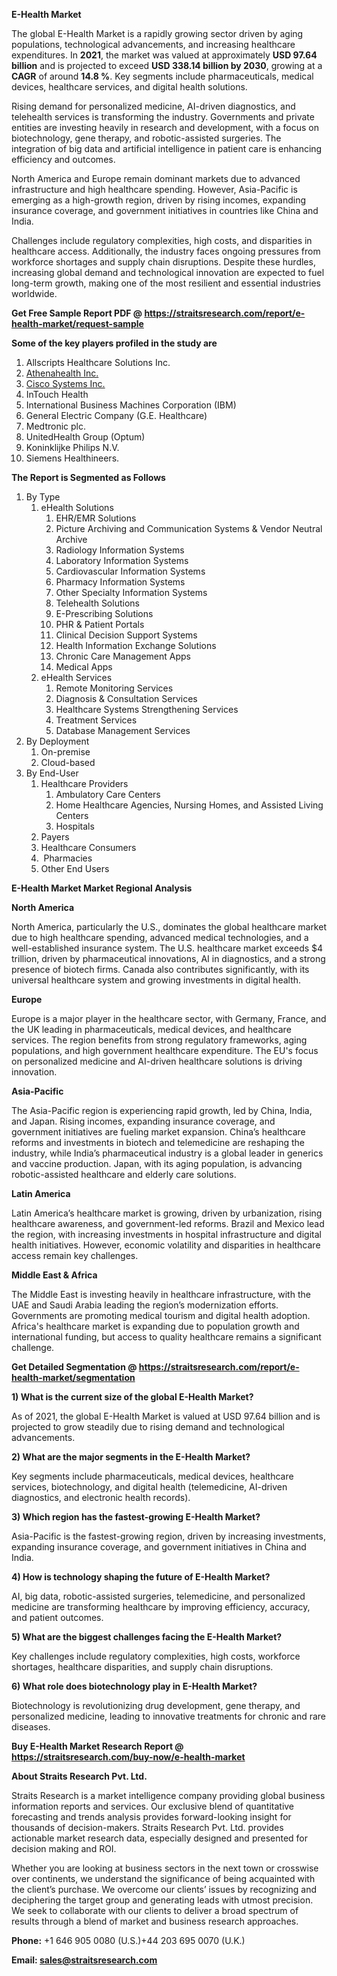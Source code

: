 <p><strong>E-Health Market</strong></p>
<p>The global E-Health Market is a rapidly growing sector driven by aging populations, technological advancements, and increasing healthcare expenditures. In <strong>2021</strong>, the market was valued at approximately <strong>USD 97.64 billion</strong> and is projected to exceed <strong>USD 338.14 billion</strong><strong> by 2030</strong>, growing at a <strong>CAGR</strong> of around <strong>14.8 %</strong>. Key segments include pharmaceuticals, medical devices, healthcare services, and digital health solutions.</p>
<p>Rising demand for personalized medicine, AI-driven diagnostics, and telehealth services is transforming the industry. Governments and private entities are investing heavily in research and development, with a focus on biotechnology, gene therapy, and robotic-assisted surgeries. The integration of big data and artificial intelligence in patient care is enhancing efficiency and outcomes.</p>
<p>North America and Europe remain dominant markets due to advanced infrastructure and high healthcare spending. However, Asia-Pacific is emerging as a high-growth region, driven by rising incomes, expanding insurance coverage, and government initiatives in countries like China and India.</p>
<p>Challenges include regulatory complexities, high costs, and disparities in healthcare access. Additionally, the industry faces ongoing pressures from workforce shortages and supply chain disruptions. Despite these hurdles, increasing global demand and technological innovation are expected to fuel long-term growth, making one of the most resilient and essential industries worldwide.</p>
<p><strong>Get Free Sample Report PDF @ <a href=https://straitsresearch.com/report/e-health-market/request-sample>https://straitsresearch.com/report/e-health-market/request-sample</a></strong></p>
<div><strong>Some of the key players profiled in the study are</strong></div>
<p><ol>
<li>Allscripts Healthcare Solutions Inc.</li>
<li><a href=""https://www.athenahealth.com/"" target=""_blank"">Athenahealth Inc.</a></li>
<li><a href=""https://www.cisco.com/"" target=""_blank"">Cisco Systems Inc.</a></li>
<li>InTouch Health</li>
<li>International Business Machines Corporation (IBM)</li>
<li>General Electric Company (G.E. Healthcare)</li>
<li>Medtronic plc.</li>
<li>UnitedHealth Group (Optum)</li>
<li>Koninklijke Philips N.V.</li>
<li>Siemens Healthineers.</li></ol></p>
<p><strong>The Report is Segmented as Follows</strong></p>
<p><ol>
<li>By Type
<ol>
<li>eHealth Solutions
<ol>
<li>EHR/EMR Solutions</li>
<li>Picture Archiving and Communication Systems & Vendor Neutral Archive</li>
<li>Radiology Information Systems</li>
<li>Laboratory Information Systems</li>
<li>Cardiovascular Information Systems</li>
<li>Pharmacy Information Systems</li>
<li>Other Specialty Information Systems</li>
<li>Telehealth Solutions</li>
<li>E-Prescribing Solutions</li>
<li>PHR & Patient Portals</li>
<li>Clinical Decision Support Systems</li>
<li>Health Information Exchange Solutions</li>
<li>Chronic Care Management Apps</li>
<li>Medical Apps</li>
</ol>
</li>
<li>eHealth Services
<ol>
<li>Remote Monitoring Services</li>
<li>Diagnosis & Consultation Services</li>
<li>Healthcare Systems Strengthening Services</li>
<li>Treatment Services</li>
<li>Database Management Services</li>
</ol>
</li>
</ol>
</li>
<li>By Deployment
<ol>
<li>On-premise</li>
<li>Cloud-based</li>
</ol>
</li>
<li>By End-User
<ol>
<li>Healthcare Providers
<ol>
<li>Ambulatory Care Centers</li>
<li>Home Healthcare Agencies, Nursing Homes, and Assisted Living Centers</li>
<li>Hospitals</li>
</ol>
</li>
<li>Payers</li>
<li>Healthcare Consumers</li>
<li> Pharmacies</li>
<li>Other End Users</li>
</ol>
</li>
</ol></p>
<p><strong>E-Health Market Market Regional Analysis</strong></p>
<p><strong>North America</strong></p>
<p>North America, particularly the U.S., dominates the global healthcare market due to high healthcare spending, advanced medical technologies, and a well-established insurance system. The U.S. healthcare market exceeds $4 trillion, driven by pharmaceutical innovations, AI in diagnostics, and a strong presence of biotech firms. Canada also contributes significantly, with its universal healthcare system and growing investments in digital health.</p>
<p><strong>Europe</strong></p>
<p>Europe is a major player in the healthcare sector, with Germany, France, and the UK leading in pharmaceuticals, medical devices, and healthcare services. The region benefits from strong regulatory frameworks, aging populations, and high government healthcare expenditure. The EU's focus on personalized medicine and AI-driven healthcare solutions is driving innovation.</p>
<p><strong>Asia-Pacific</strong></p>
<p>The Asia-Pacific region is experiencing rapid growth, led by China, India, and Japan. Rising incomes, expanding insurance coverage, and government initiatives are fueling market expansion. China&rsquo;s healthcare reforms and investments in biotech and telemedicine are reshaping the industry, while India&rsquo;s pharmaceutical industry is a global leader in generics and vaccine production. Japan, with its aging population, is advancing robotic-assisted healthcare and elderly care solutions.</p>
<p><strong>Latin America</strong></p>
<p>Latin America&rsquo;s healthcare market is growing, driven by urbanization, rising healthcare awareness, and government-led reforms. Brazil and Mexico lead the region, with increasing investments in hospital infrastructure and digital health initiatives. However, economic volatility and disparities in healthcare access remain key challenges.</p>
<p><strong>Middle East &amp; Africa</strong></p>
<p>The Middle East is investing heavily in healthcare infrastructure, with the UAE and Saudi Arabia leading the region&rsquo;s modernization efforts. Governments are promoting medical tourism and digital health adoption. Africa's healthcare market is expanding due to population growth and international funding, but access to quality healthcare remains a significant challenge.</p>
<p><strong>Get Detailed Segmentation @ <a href=https://straitsresearch.com/report/e-health-market/segmentation>https://straitsresearch.com/report/e-health-market/segmentation</a></strong></p>
<p><strong>1) What is the current size of the global E-Health Market?</strong></p>
<p>As of 2021, the global E-Health Market is valued at USD 97.64 billion and is projected to grow steadily due to rising demand and technological advancements.</p>
<p><strong>2) What are the major segments in the E-Health Market?</strong></p>
<p>Key segments include pharmaceuticals, medical devices, healthcare services, biotechnology, and digital health (telemedicine, AI-driven diagnostics, and electronic health records).</p>
<p><strong>3) Which region has the fastest-growing E-Health Market?</strong></p>
<p>Asia-Pacific is the fastest-growing region, driven by increasing investments, expanding insurance coverage, and government initiatives in China and India.</p>
<p><strong>4) How is technology shaping the future of E-Health Market?</strong></p>
<p>AI, big data, robotic-assisted surgeries, telemedicine, and personalized medicine are transforming healthcare by improving efficiency, accuracy, and patient outcomes.</p>
<p><strong>5) What are the biggest challenges facing the E-Health Market?</strong></p>
<p>Key challenges include regulatory complexities, high costs, workforce shortages, healthcare disparities, and supply chain disruptions.</p>
<p><strong>6) What role does biotechnology play in E-Health Market?</strong></p>
<p>Biotechnology is revolutionizing drug development, gene therapy, and personalized medicine, leading to innovative treatments for chronic and rare diseases.</p>
<p><strong>Buy E-Health Market Research Report @ <a href=https://straitsresearch.com/buy-now/e-health-market>https://straitsresearch.com/buy-now/e-health-market</a></strong></p>
<p><strong>About Straits Research Pvt. Ltd.</strong></p>
<p>Straits Research is a market intelligence company providing global business information reports and services. Our exclusive blend of quantitative forecasting and trends analysis provides forward-looking insight for thousands of decision-makers. Straits Research Pvt. Ltd. provides actionable market research data, especially designed and presented for decision making and ROI.</p>
<p>Whether you are looking at business sectors in the next town or crosswise over continents, we understand the significance of being acquainted with the client&rsquo;s purchase. We overcome our clients&rsquo; issues by recognizing and deciphering the target group and generating leads with utmost precision. We seek to collaborate with our clients to deliver a broad spectrum of results through a blend of market and business research approaches.</p>
<p><strong><strong>Phone:</strong></strong> +1 646 905 0080 (U.S.)+44 203 695 0070 (U.K.)</p>
<p><strong><strong>Email: </strong></strong><a href=mailto:sales@straitsresearch.com><strong><u><strong>sales@straitsresearch.com</strong></u></strong></a></p>

